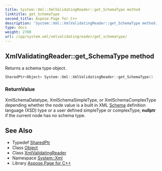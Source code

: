 ```yaml
---
title: System::Xml::XmlValidatingReader::get_SchemaType method
linktitle: get_SchemaType
second_title: Aspose.Page for C++
description: 'System::Xml::XmlValidatingReader::get_SchemaType method. Returns a schema type object in C++.'
type: docs
weight: 2700
url: /cpp/system.xml/xmlvalidatingreader/get_schematype/
---
```

## XmlValidatingReader::get_SchemaType method


Returns a schema type object.

```cpp
SharedPtr<Object> System::Xml::XmlValidatingReader::get_SchemaType()
```


### ReturnValue

XmlSchemaDatatype, XmlSchemaSimpleType, or XmlSchemaComplexType depending whether the node value is a built in XML [Schema](../../../system.xml.schema/) definition language (XSD) type or a user defined simpleType or complexType; **nullptr** if the current node has no schema type.

## See Also

* Typedef [SharedPtr](../../../system/sharedptr/)
* Class [Object](../../../system/object/)
* Class [XmlValidatingReader](../)
* Namespace [System::Xml](../../)
* Library [Aspose.Page for C++](../../../)
